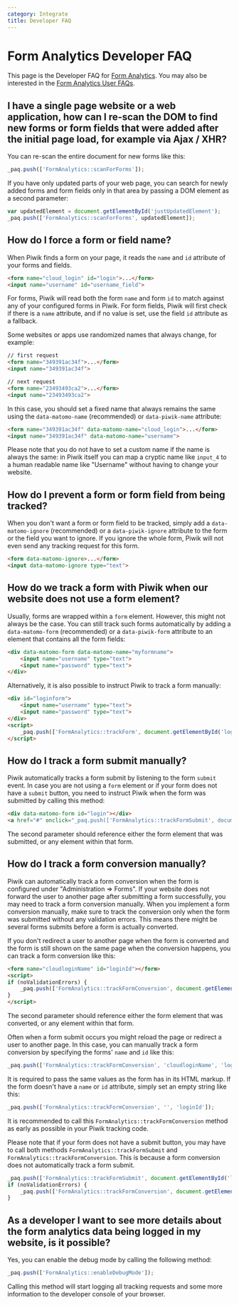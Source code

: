```yaml
---
category: Integrate
title: Developer FAQ
---
```

# Form Analytics Developer FAQ

This page is the Developer FAQ for [Form Analytics](https://www.form-analytics.net/). You may also be interested in the [Form Analytics User FAQs](https://piwik.org/faq/form-analytics/).

## I have a single page website or a web application, how can I re-scan the DOM to find new forms or form fields that were added after the initial page load, for example via Ajax / XHR? 

You can re-scan the entire document for new forms like this:

```js
_paq.push(['FormAnalytics::scanForForms']);
```
 
If you have only updated parts of your web page, you can search for newly added forms and form fields only in that area by passing a 
DOM element as a second parameter:

```js
var updatedElement = document.getElementById('justUpdatedElement');
_paq.push(['FormAnalytics::scanForForms', updatedElement]);
```
 
## How do I force a form or field name?

When Piwik finds a form on your page, it reads the `name` and `id` attribute of your forms and fields.

```html
<form name="cloud_login" id="login">...</form>
<input name="username" id="username_field">
```

For forms, Piwik will read both the form `name` and form `id` to match against any of your configured forms in Piwik. For form fields, Piwik will first
check if there is a `name` attribute, and if no value is set, use the field `id` attribute as a fallback. 

Some websites or apps use randomized names that always change, for example:

```html
// first request
<form name="349391ac34f">...</form>
<input name="349391ac34f">

// next request
<form name="23493493ca2">...</form>
<input name="23493493ca2">
```

In this case, you should set a fixed name that always remains the same using the `data-matomo-name` (recommended) or `data-piwik-name` attribute:

```html
<form name="349391ac34f" data-matomo-name="cloud_login">...</form>
<input name="349391ac34f" data-matomo-name="username">
```

Please note that you do not have to set a custom name if the name is always the same: in Piwik itself you can map a
cryptic name like `input_4` to a human readable name like "Username" without having to change your website.
 
## How do I prevent a form or form field from being tracked?

When you don't want a form or form field to be tracked, simply add a `data-matomo-ignore` (recommended) or a `data-piwik-ignore` attribute to the form or the
field you want to ignore. If you ignore the whole form, Piwik will not even send any tracking request for this form.

```html
<form data-matomo-ignore>...</form>
<input data-matomo-ignore type="text">
```
 
## How do we track a form with Piwik when our website does not use a form element?

Usually, forms are wrapped within a `form` element. However, this might not always be the case. You can still track such
forms automatically by adding a `data-matomo-form` (recommended) or a `data-piwik-form` attribute to an element that contains all the form fields:

```html
<div data-matomo-form data-matomo-name="myformname">
    <input name="username" type="text">
    <input name="password" type="text">
</div>
```

Alternatively, it is also possible to instruct Piwik to track a form manually:
 
```html
<div id="loginform">
    <input name="username" type="text">
    <input name="password" type="text">
</div>
<script>
    _paq.push(['FormAnalytics::trackForm', document.getElementById('loginform')]);
</script>
```
 
## How do I track a form submit manually?

Piwik automatically tracks a form submit by listening to the form `submit` event. In case you are not using a 
`form` element or if your form does not have a `submit` button, you need to instruct Piwik when the form was 
submitted by calling this method:
 
```html
<div data-matomo-form id="login"></div>
<a href="#" onclick="_paq.push(['FormAnalytics::trackFormSubmit', document.getElementById('login')])">Submit</a>
```

The second parameter should reference either the form element that was submitted, or any element within that form. 
 
## How do I track a form conversion manually?

Piwik can automatically track a form conversion when the form is configured under "Administration => Forms". If your website
 does not forward the user to another page after submitting a form successfully, you may need to track a form conversion
 manually. When you implement a form conversion manually, make sure to track the conversion only when the form was submitted without any validation errors.
  This means there might be several forms submits before a form is actually converted.
 
If you don't redirect a user to another page when the form is converted and the form is still shown on the same page when
the conversion happens, you can track a form conversion like this: 

```html
<form name="cloudloginName" id="loginId"></form>
<script>
if (noValidationErrors) {
    _paq.push(['FormAnalytics::trackFormConversion', document.getElementById('loginId')]);
}
</script>
```

The second parameter should reference either the form element that was converted, or any element within that form. 

Often when a form submit occurs you might reload the page or redirect a user to another page. 
In this case, you can manually track a form conversion by specifying the forms' `name` and `id` like this:

```js
_paq.push(['FormAnalytics::trackFormConversion', 'cloudloginName', 'loginId']);
```

It is required to pass the same values as the form has in its HTML markup. If the form doesn't have a `name` or `id` 
attribute, simply set an empty string like this:

```js
_paq.push(['FormAnalytics::trackFormConversion', '', 'loginId']);
```

It is recommended to call this `FormAnalytics::trackFormConversion` method as early as possible in your Piwik tracking code.

Please note that if your form does not have a submit button, you may have to call both methods `FormAnalytics::trackFormSubmit` and `FormAnalytics::trackFormConversion`. 
This is because  a form conversion does not automatically track a form submit.

```js
_paq.push(['FormAnalytics::trackFormSubmit', document.getElementById('loginId')]);
if (noValidationErrors) {
    _paq.push(['FormAnalytics::trackFormConversion', document.getElementById('loginId')]);
}
```

 
## As a developer I want to see more details about the form analytics data being logged in my website, is it possible? 

Yes, you can enable the debug mode by calling the following method:

```js
_paq.push(['FormAnalytics::enableDebugMode']);
```
 
Calling this method will start logging all tracking requests and some more information to the developer console of your browser. 
